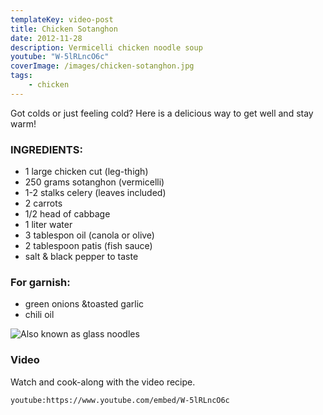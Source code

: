 ```yaml
---
templateKey: video-post
title: Chicken Sotanghon
date: 2012-11-28
description: Vermicelli chicken noodle soup
youtube: "W-5lRLncO6c"
coverImage: /images/chicken-sotanghon.jpg
tags:
    - chicken
---
```


Got colds or just feeling cold? Here is a delicious way to get well and stay warm!

### INGREDIENTS:
* 1 large chicken cut (leg-thigh)
* 250 grams sotanghon (vermicelli)
* 1-2 stalks celery (leaves included)
* 2 carrots
* 1/2 head of cabbage
* 1 liter water
* 3 tablespon oil (canola or olive)
* 2 tablespoon patis (fish sauce)
* salt & black pepper to taste

### For garnish:
* green onions &toasted garlic
* chili oil

![Also known as glass noodles](/images/vermecelli-noodles.jpg)

### Video
Watch and cook-along with the video recipe.

`youtube:https://www.youtube.com/embed/W-5lRLncO6c`


